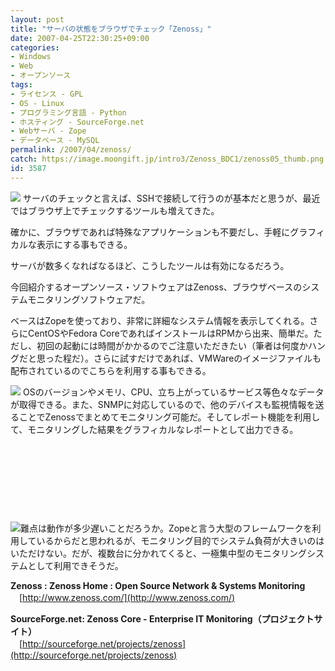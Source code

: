 ```yaml
---
layout: post
title: "サーバの状態をブラウザでチェック「Zenoss」"
date: 2007-04-25T22:30:25+09:00
categories:
- Windows
- Web
- オープンソース
tags: 
- ライセンス - GPL
- OS - Linux
- プログラミング言語 - Python
- ホスティング - SourceForge.net
- Webサーバ - Zope
- データベース - MySQL
permalink: /2007/04/zenoss/
catch: https://image.moongift.jp/intro3/Zenoss_BDC1/zenoss05_thumb.png
id: 3587
---
```

[![](https://image.moongift.jp/intro3/Zenoss_BDC1/zenoss04_thumb1.png)](https://image.moongift.jp/intro3/Zenoss_BDC1/zenoss043.png) サーバのチェックと言えば、SSHで接続して行うのが基本だと思うが、最近ではブラウザ上でチェックするツールも増えてきた。

 

確かに、ブラウザであれば特殊なアプリケーションも不要だし、手軽にグラフィカルな表示にする事もできる。

 

サーバが数多くなればなるほど、こうしたツールは有効になるだろう。

 

今回紹介するオープンソース・ソフトウェアはZenoss、ブラウザベースのシステムモニタリングソフトウェアだ。

 <!--more--> 

ベースはZopeを使っており、非常に詳細なシステム情報を表示してくれる。さらにCentOSやFedora CoreであればインストールはRPMから出来、簡単だ。ただし、初回の起動には時間がかかるのでご注意いただきたい（筆者は何度かハングだと思った程だ）。さらに試すだけであれば、VMWareのイメージファイルも配布されているのでこちらを利用する事もできる。

 

[![](https://image.moongift.jp/intro3/Zenoss_BDC1/zenoss05_thumb.png)](https://image.moongift.jp/intro3/Zenoss_BDC1/zenoss052.png) OSのバージョンやメモリ、CPU、立ち上がっているサービス等色々なデータが取得できる。また、SNMPに対応しているので、他のデバイスも監視情報を送ることでZenossでまとめてモニタリング可能だ。そしてレポート機能を利用して、モニタリングした結果をグラフィカルなレポートとして出力できる。

 

&nbsp;

 

&nbsp;

 

&nbsp;

 

&nbsp;

 

[![](https://image.moongift.jp/intro3/Zenoss_BDC1/zenoss03_thumb.png)](https://image.moongift.jp/intro3/Zenoss_BDC1/zenoss032.png)難点は動作が多少遅いことだろうか。Zopeと言う大型のフレームワークを利用しているからだと思われるが、モニタリング目的でシステム負荷が大きいのはいただけない。だが、複数台に分かれてくると、一極集中型のモニタリングシステムとして利用できそうだ。

 

**Zenoss : Zenoss Home : Open Source Network & Systems Monitoring**  
　[http://www.zenoss.com/](http://www.zenoss.com/)

 

**SourceForge.net: Zenoss Core - Enterprise IT Monitoring（プロジェクトサイト）**  
　[http://sourceforge.net/projects/zenoss](http://sourceforge.net/projects/zenoss)

